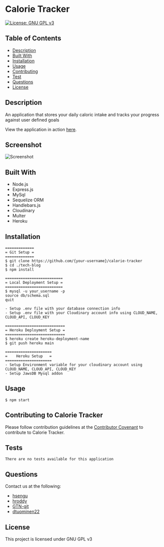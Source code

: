 # Calorie Tracker
[![License: GNU GPL v3](https://img.shields.io/badge/License-GNU%20GPL%20v3-blue.svg)](https://www.gnu.org/licenses/gpl-3.0)

## Table of Contents
* [Description](#description)
* [Built With](#built-with)
* [Installation](#installation)
* [Usage](#usage)
* [Contributing](#contributing-to-calorie-tracker)
* [Test](#test)
* [Questions](#questions)
* [License](#license)

## Description
An application that stores your daily caloric intake and tracks your progress against user defined goals

View the application in action [here](https://{your-heroku-link}.herokuapp.com/).

## Screenshot
![Screenshot](./public/img/screenshots/001.jpg)

## Built With
- Node.js
- Express.js
- MySql
- Sequelize ORM
- Handlebars.js
- Cloudinary
- Multer
- Heroku

## Installation
    =============
    = Git Setup =
    =============
	$ git clone https://github.com/{your-username}/calorie-tracker
	$ cd ./tech-blog
	$ npm install

    ==========================
    = Local Deployment Setup =
    ==========================
    $ mysql -u your_username -p
    source db/schema.sql
    quit

    - Setup .env file with your database connection info
    - Setup .env file with your Cloudinary account info using CLOUD_NAME, CLOUD_API, CLOUD_KEY

    ===========================
    = Heroku Deployment Setup =
    ===========================
    $ heroku create heroku-deployment-name
    $ git push heroku main

    =====================
    =    Heroku Setup   =
    =====================
    - Setup Environment variable for your cloudinary account using CLOUD_NAME, CLOUD_API, CLOUD_KEY
    - Setup JawsDB Mysql addon

## Usage
	$ npm start

## Contributing to Calorie Tracker
Please follow contribution guidelines at the [Contributor Covenant](https://www.contributor-covenant.org/version/2/1/code_of_conduct/) to contribute to Calorie Tracker.

## Tests
    There are no tests available for this application

## Questions
Contact us at the following:
- [hsengu](https://github.com/hsengu)
- [hroddy](https://github.com/hroddy)
- [GTN-git](https://github.com/GTN-git)
- [dtuominen22](https://github.com/dtuominen22)

## License
This project is licensed under GNU GPL v3
